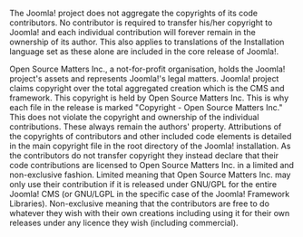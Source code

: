 <!-- Filename: What_has_the_copyright_of_Joomla!%3F / Display title: What has the copyright of Joomla!? -->

The Joomla! project does not aggregate the copyrights of its code
contributors. No contributor is required to transfer his/her copyright
to Joomla! and each individual contribution will forever remain in the
ownership of its author. This also applies to translations of the
Installation language set as these alone are included in the core
release of Joomla!.

Open Source Matters Inc., a not-for-profit organisation, holds the
Joomla! project's assets and represents Joomla!'s legal matters. Joomla!
project claims copyright over the total aggregated creation which is the
CMS and framework. This copyright is held by Open Source Matters Inc.
This is why each file in the release is marked "Copyright - Open Source
Matters Inc." This does not violate the copyright and ownership of the
individual contributions. These always remain the authors' property.
Attributions of the copyrights of contributors and other included code
elements is detailed in the main copyright file in the root directory of
the Joomla! installation. As the contributors do not transfer copyright
they instead declare that their code contributions are licensed to Open
Source Matters Inc. in a limited and non-exclusive fashion. Limited
meaning that Open Source Matters Inc. may only use their contribution if
it is released under GNU/GPL for the entire Joomla! CMS (or GNU/LGPL in
the specific case of the Joomla! Framework Libraries). Non-exclusive
meaning that the contributors are free to do whatever they wish with
their own creations including using it for their own releases under any
licence they wish (including commercial).
